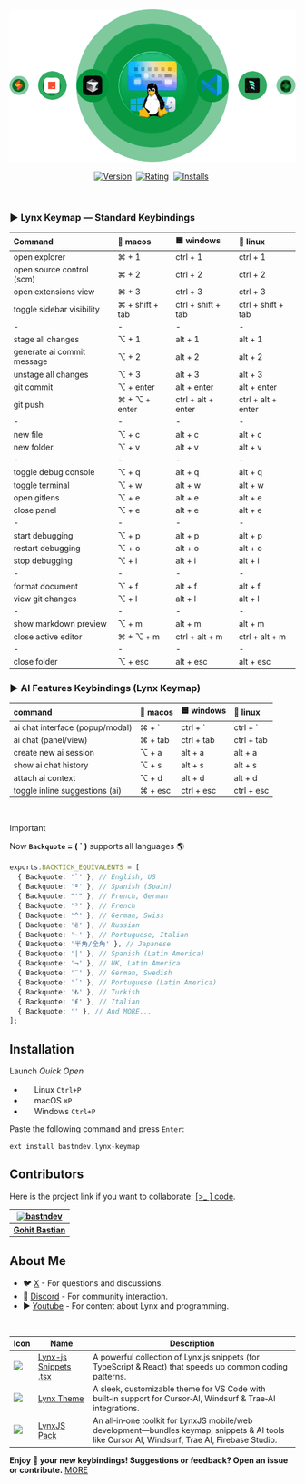 ![Use Extension](https://raw.githubusercontent.com/bastndev/Lynx-Keymap/refs/heads/main/assets/images/technologies.png)

<p align="center">
    <a href="https://marketplace.visualstudio.com/items?itemName=bastndev.lynx-keymap"><img src="https://vsmarketplacebadges.dev/version-short/bastndev.lynx-keymap.jpg?style=for-the-badge&colorA=009945&colorB=EEEEEE&color=000000&label=VERSION" alt="Version"></a>&nbsp;
    <a href="https://marketplace.visualstudio.com/items?itemName=bastndev.lynx-keymap"><img src="https://vsmarketplacebadges.dev/rating-short/bastndev.lynx-keymap.jpg?style=for-the-badge&colorA=009945&colorB=EEEEEE&color=000000&label=Rating" alt="Rating"></a>&nbsp;
    <a href="https://marketplace.visualstudio.com/items?itemName=bastndev.lynx-keymap"><img src="https://vsmarketplacebadges.dev/installs-short/bastndev.lynx-keymap.jpg?style=for-the-badge&colorA=009945&colorB=EEEEEE&color=000000&label=Installs" alt="Installs"></a>&nbsp;
</p>

</br>

### ► Lynx Keymap — Standard Keybindings

| Command                    | 🍎 macos        | 🟦 windows         | 🐧 linux           |
| :------------------------- | :-------------- | :----------------- | :----------------- |
| open explorer              | ⌘ + 1           | ctrl + 1           | ctrl + 1           |
| open source control (scm)  | ⌘ + 2           | ctrl + 2           | ctrl + 2           |
| open extensions view       | ⌘ + 3           | ctrl + 3           | ctrl + 3           |
| toggle sidebar visibility  | ⌘ + shift + tab | ctrl + shift + tab | ctrl + shift + tab |
| -                          | -               | -                  | -                  |
| stage all changes          | ⌥ + 1           | alt + 1            | alt + 1            |
| generate ai commit message | ⌥ + 2           | alt + 2            | alt + 2            |
| unstage all changes        | ⌥ + 3           | alt + 3            | alt + 3            |
| git commit                 | ⌥ + enter       | alt + enter        | alt + enter        |
| git push                   | ⌘ + ⌥ + enter   | ctrl + alt + enter | ctrl + alt + enter |
| -                          | -               | -                  | -                  |
| new file                   | ⌥ + c           | alt + c            | alt + c            |
| new folder                 | ⌥ + v           | alt + v            | alt + v            |
| -                          | -               | -                  | -                  |
| toggle debug console       | ⌥ + q           | alt + q            | alt + q            |
| toggle terminal            | ⌥ + w           | alt + w            | alt + w            |
| open gitlens               | ⌥ + e           | alt + e            | alt + e            |
| close panel                | ⌥ + e           | alt + e            | alt + e            |
| -                          | -               | -                  | -                  |
| start debugging            | ⌥ + p           | alt + p            | alt + p            |
| restart debugging          | ⌥ + o           | alt + o            | alt + o            |
| stop debugging             | ⌥ + i           | alt + i            | alt + i            |
| -                          | -               | -                  | -                  |
| format document            | ⌥ + f           | alt + f            | alt + f            |
| view git changes           | ⌥ + l           | alt + l            | alt + l            |
| -                          | -               | -                  | -                  |
| show markdown preview      | ⌥ + m           | alt + m            | alt + m            |
| close active editor        | ⌘ + ⌥ + m       | ctrl + alt + m     | ctrl + alt + m     |
| -                          | -               | -                  | -                  |
| close folder               | ⌥ + esc         | alt + esc          | alt + esc          |

### ► AI Features Keybindings (Lynx Keymap)

| command                         | 🍎 macos | 🟦 windows | 🐧 linux   |
| :------------------------------ | :------- | :--------- | :--------- |
| ai chat interface (popup/modal) | ⌘ + `    | ctrl + `   | ctrl + `   |
| ai chat (panel/view)            | ⌘ + tab  | ctrl + tab | ctrl + tab |
| create new ai session           | ⌥ + a    | alt + a    | alt + a    |
| show ai chat history            | ⌥ + s    | alt + s    | alt + s    |
| attach ai context               | ⌥ + d    | alt + d    | alt + d    |
| toggle inline suggestions (ai)  | ⌘ + esc  | ctrl + esc | ctrl + esc |

</br>

> [!IMPORTANT]
>
> Now **`Backquote` = ( ` )** supports all languages 🌎
>
> ```ts
> exports.BACKTICK_EQUIVALENTS = [
>   { Backquote: '`' }, // English, US
>   { Backquote: 'º' }, // Spanish (Spain)
>   { Backquote: "'" }, // French, German
>   { Backquote: '²' }, // French
>   { Backquote: '^' }, // German, Swiss
>   { Backquote: 'ё' }, // Russian
>   { Backquote: '~' }, // Portuguese, Italian
>   { Backquote: '半角/全角' }, // Japanese
>   { Backquote: '|' }, // Spanish (Latin America)
>   { Backquote: '¬' }, // UK, Latin America
>   { Backquote: '¨' }, // German, Swedish
>   { Backquote: '´' }, // Portuguese (Latin America)
>   { Backquote: '₺' }, // Turkish
>   { Backquote: '₤' }, // Italian
>   { Backquote: '' }, // And MORE...
> ];
> ```

## Installation

Launch _Quick Open_

- <img src="https://www.kernel.org/theme/images/logos/favicon.png" width=16 height=16/> Linux `Ctrl+P`
- <img src="https://developer.apple.com/favicon.ico" width=16 height=16/> macOS `⌘P`
- <img src="https://www.microsoft.com/favicon.ico" width=16 height=16/> Windows `Ctrl+P`

Paste the following command and press `Enter`:

```
ext install bastndev.lynx-keymap
```

## Contributors

Here is the project link if you want to collaborate: [[>\_ ] code](https://github.com/bastndev/Lynx-keymap).

| [![bastndev](https://github.com/bastndev.png?size=100)](https://github.com/bastndev) |
| :----------------------------------------------------------------------------------: |
|                   **[Gohit Bastian](https://github.com/bastndev)**                   |

## About Me

- 🐦 [X](https://twitter.com/bastndev) - For questions and discussions.
- 💬 [Discord](https://discord.com/invite/bgzvzP6aZH) - For community interaction.
- ▶️ [Youtube](https://www.youtube.com/@bastndev) - For content about Lynx and programming.

</br>

| Icon                                                                                                                                                | Name                                                                                                   | Description                                                                                                                                     |
| --------------------------------------------------------------------------------------------------------------------------------------------------- | ------------------------------------------------------------------------------------------------------ | ----------------------------------------------------------------------------------------------------------------------------------------------- |
| ![](https://bastndev.gallerycdn.vsassets.io/extensions/bastndev/lynx-js-snippets/0.2.0/1745166683713/Microsoft.VisualStudio.Services.Icons.Default) | [Lynx-js Snippets .tsx](https://marketplace.visualstudio.com/items?itemName=bastndev.lynx-js-snippets) | A powerful collection of Lynx.js snippets (for TypeScript & React) that speeds up common coding patterns.                                       |
| ![](https://bastndev.gallerycdn.vsassets.io/extensions/bastndev/lynx-theme/0.1.2/1744898058774/Microsoft.VisualStudio.Services.Icons.Default)       | [Lynx Theme](https://marketplace.visualstudio.com/items?itemName=bastndev.lynx-theme)                  | A sleek, customizable theme for VS Code with built‑in support for Cursor‑AI, Windsurf & Trae‑AI integrations.                                   |
| ![](https://bastndev.gallerycdn.vsassets.io/extensions/bastndev/lynxjs-pack/0.1.8/1745206864969/Microsoft.VisualStudio.Services.Icons.Default)      | [LynxJS Pack](https://marketplace.visualstudio.com/items?itemName=bastndev.lynxjs-pack)                | An all‑in‑one toolkit for LynxJS mobile/web development—bundles keymap, snippets & AI tools like Cursor AI, Windsurf, Trae AI, Firebase Studio. |

**Enjoy 🎉 your new keybindings! Suggestions or feedback? Open an issue or contribute.**
[MORE](https://marketplace.visualstudio.com/publishers/bastndev)
